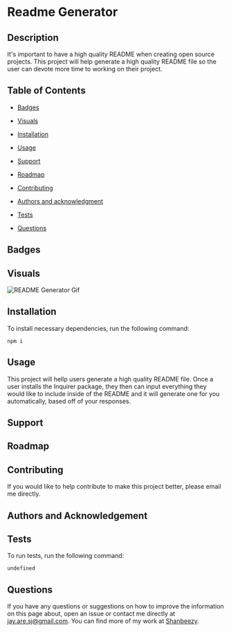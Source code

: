 # Readme Generator


## Description

It's important to have a high quality README when creating open source projects. This project will help generate a high quality README file so the user can devote more time to working on their project.

## Table of Contents

* [Badges](#badges)

* [Visuals](#visuals)

* [Installation](#installation)

* [Usage](#usage)

* [Support](#support)

* [Roadmap](#roadmap)

* [Contributing](#contributing)

* [Authors and acknowledgment](#authorsandacknowledgment)

* [Tests](#tests)

* [Questions](questions)

## Badges

## Visuals

![README Generator Gif](<README Generator.gif>)

## Installation

To install necessary dependencies, run the following command:

```
npm i
```

## Usage

This project will hellp users generate a high quality README file. Once a user installs the Inquirer package, they then can input everything they would like to include inside of the README and it will generate one for you automatically, based off of your responses.



## Support

## Roadmap

## Contributing

If you would like to help contribute to make this project better, please email me directly.

## Authors and Acknowledgement

## Tests

To run tests, run the following command:

```
undefined
```

## Questions

If you have any questions or suggestions on how to improve the information on this page about, open an issue or contact me directly at jay.are.sj@gmail.com. You can find more of my work at [Shanbeezy](https://github.com/Shanbeezy/).

